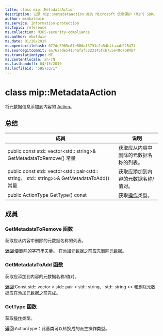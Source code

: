 ```yaml
---
title: class mip::MetadataAction
description: 记录 mip::metadataaction 类的 Microsoft 信息保护 (MIP) SDK。
author: msmbaldwin
ms.service: information-protection
ms.topic: reference
ms.collection: M365-security-compliance
ms.author: mbaldwin
ms.date: 01/28/2019
ms.openlocfilehash: 677de5965c0fe506af3731c2b54b4faaab225471
ms.sourcegitcommit: ea76aade54134afaf5023145fcb755e40c7b84b7
ms.translationtype: MT
ms.contentlocale: zh-CN
ms.lasthandoff: 04/15/2019
ms.locfileid: "59573371"
---
```

# <a name="class-mipmetadataaction"></a>class mip::MetadataAction 
将元数据信息添加到内容的 [Action](class_mip_action.md)。
  
## <a name="summary"></a>总结
 成員                        | 说明                                
--------------------------------|---------------------------------------------
public const std:: vector\<std:: string\>& GetMetadataToRemove() 常量  |  获取应从内容中删除的元数据名称的列表。
public const std:: vector\<std:: pair\<std:: string、 std:: string\>\>& GetMetadataToAdd() 常量  |  获取应添加到内容的元数据名称/值对。
public ActionType GetType() const  |  获取[操作](class_mip_action.md)类型。

## <a name="members"></a>成員
  
### <a name="getmetadatatoremove-function"></a>GetMetadataToRemove 函数
获取应从内容中删除的元数据名称的列表。

  
**返回**:要删除的字符串矢量。 在添加元数据之前应先删除元数据。
  
### <a name="getmetadatatoadd-function"></a>GetMetadataToAdd 函数
获取应添加到内容的元数据名称/值对。

  
**返回**:Const std:: vector < std:: pair < std:: string、 std:: string >> 和删除元数据应在添加元数据之前完成。


### <a name="gettype-function"></a>GetType 函数
获取[操作](class_mip_action.md)类型。

  
**返回**:ActionType：此基类可以转换成的派生操作类型。